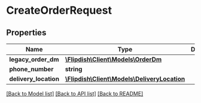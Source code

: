 # CreateOrderRequest

## Properties
Name | Type | Description | Notes
------------ | ------------- | ------------- | -------------
**legacy_order_dm** | [**\Flipdish\\Client\Models\OrderDm**](OrderDm.md) |  | [optional] 
**phone_number** | **string** |  | [optional] 
**delivery_location** | [**\Flipdish\\Client\Models\DeliveryLocation**](DeliveryLocation.md) |  | [optional] 

[[Back to Model list]](../README.md#documentation-for-models) [[Back to API list]](../README.md#documentation-for-api-endpoints) [[Back to README]](../README.md)


